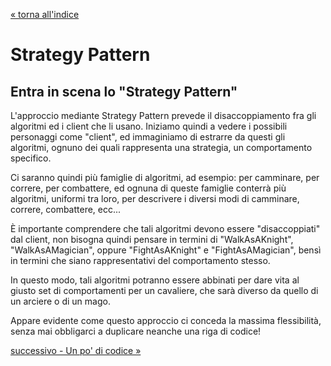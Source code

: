 [&laquo; torna all'indice](../../README.md)
# Strategy Pattern
## Entra in scena lo "Strategy Pattern"

L'approccio mediante Strategy Pattern prevede il disaccoppiamento fra gli algoritmi ed i client che li usano. Iniziamo quindi a vedere i possibili personaggi come "client", ed immaginiamo di estrarre da questi gli algoritmi, ognuno dei quali rappresenta una strategia, un comportamento specifico.

Ci saranno quindi più famiglie di algoritmi, ad esempio: per camminare, per correre, per combattere, ed ognuna di queste famiglie conterrà più algoritmi, uniformi tra loro, per descrivere i diversi modi di camminare, correre, combattere, ecc...

È importante comprendere che tali algoritmi devono essere "disaccoppiati" dal client, non bisogna quindi pensare in termini di "WalkAsAKnight", "WalkAsAMagician", oppure "FightAsAKnight" e "FightAsAMagician", bensì in termini che siano rappresentativi del comportamento stesso.

In questo modo, tali algoritmi potranno essere abbinati per dare vita al giusto set di comportamenti per un cavaliere, che sarà diverso da quello di un arciere o di un mago.

Appare evidente come questo approccio ci conceda la massima flessibilità, senza mai obbligarci a duplicare neanche una riga di codice!

[successivo - Un po' di codice &raquo;](04_exampleCode.md)
